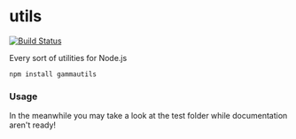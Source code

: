 utils
=====

[![Build Status](https://travis-ci.org/gammasoft/utils.png?branch=master)](https://travis-ci.org/gammasoft/utils)

Every sort of utilities for Node.js

    npm install gammautils

### Usage

In the meanwhile you may take a look at the test folder while documentation aren't ready!